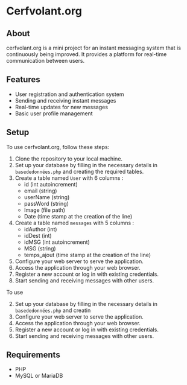 # Cerfvolant.org

## About
cerfvolant.org is a mini project for an instant messaging system that is continuously being improved. It provides a platform for real-time communication between users.

## Features
- User registration and authentication system
- Sending and receiving instant messages
- Real-time updates for new messages
- Basic user profile management

## Setup
To use cerfvolant.org, follow these steps:

1. Clone the repository to your local machine.
2. Set up your database by filling in the necessary details in `basededonnées.php` and creating the required tables.
3. Create a table named `User` with 6 columns :
   - id (int autoincrement)
   - email (string)
   - userName (string)
   - passWord (string)
   - Image (file path)
   - Date (time stamp at the creation of the line)
4. Create a table named `messages` with 5 columns :
   - idAuthor (int)
   - idDest (int)
   - idMSG (int autoincrement)
   - MSG (string)
   - temps_ajout (time stamp at the creation of the line)
5. Configure your web server to serve the application.
6. Access the application through your web browser.
7. Register a new account or log in with existing credentials.
8. Start sending and receiving messages with other users.



To use 


2. Set up your database by filling in the necessary details in `basededonnées.php` and creatin
3. Configure your web server to serve the application.
4. Access the application through your web browser.
5. Register a new account or log in with existing credentials.
6. Start sending and receiving messages with other users.

## Requirements
- PHP
- MySQL or MariaDB
